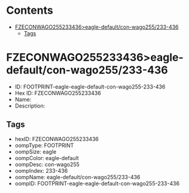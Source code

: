 



Contents
========

* [FZECONWAGO255233436>eagle-default/con-wago255/233-436](#fzeconwago255233436eagle-defaultcon-wago255233-436)
	* [Tags](#tags)

# FZECONWAGO255233436>eagle-default/con-wago255/233-436

- ID: FOOTPRINT-eagle-eagle-default-con-wago255-233-436
- Hex ID: FZECONWAGO255233436
- Name: 
- Description: 

## Tags

- hexID: FZECONWAGO255233436
- oompType: FOOTPRINT
- oompSize: eagle
- oompColor: eagle-default
- oompDesc: con-wago255
- oompIndex: 233-436
- oompName: eagle-default/con-wago255/233-436
- oompID: FOOTPRINT-eagle-eagle-default-con-wago255-233-436
